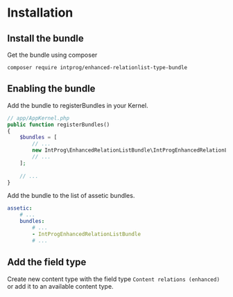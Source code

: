 
# Installation

## Install the bundle

Get the bundle using composer

```
composer require intprog/enhanced-relationlist-type-bundle
```

## Enabling the bundle
 
Add the bundle to registerBundles in your Kernel.
 
```php
// app/AppKernel.php
public function registerBundles()
{
    $bundles = [
        // ...
        new IntProg\EnhancedRelationListBundle\IntProgEnhancedRelationListBundle(),
        // ...
    ];
    
    // ...
}
```

Add the bundle to the list of assetic bundles.

```yaml
assetic:
    # ...
    bundles:
        # ...
        - IntProgEnhancedRelationListBundle
        # ...
```

## Add the field type

Create new content type with the field type `Content relations (enhanced)` or add it to an available content type.
